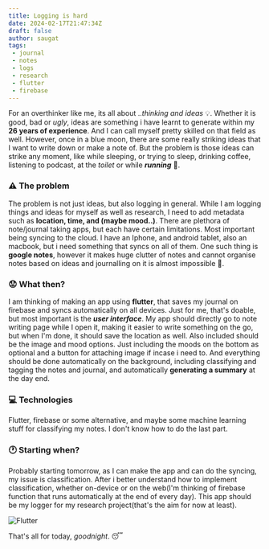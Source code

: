 ```yaml
---
title: Logging is hard
date: 2024-02-17T21:47:34Z
draft: false
author: saugat
tags: 
 - journal
 - notes
 - logs 
 - research
 - flutter 
 - firebase
---
```


For an overthinker like me, its all about .._thinking and ideas_ 💡. Whether it is good, bad or _ugly_, ideas are something i have learnt to generate within my __26 years of experience__. And I can call myself pretty skilled on that field as well. However, once in a blue moon, there are some really striking ideas that I want to write down or make a note of. But the problem is those ideas can strike any moment, like while sleeping, or trying to sleep, drinking coffee, listening to podcast, at the _toilet_ or while ___running___ 🏃. 

### ⚠ The problem 
The problem is not just ideas, but also logging in general. While I am logging things and ideas for myself as well as research, I need to add metadata such as __location, time, and (maybe mood..)__. There are plethora of note/journal taking apps, but each have certain limitations. Most important being syncing to the cloud. I have an Iphone, and android tablet, also an macbook, but i need something that syncs on all of them. One such thing is __google notes__, however it makes huge clutter of notes and cannot organise notes based on ideas and journalling on it is almost impossible 🤷. 

### 😟 What then?
I am thinking of making an app using __flutter__, that saves my journal on firebase and syncs automatically on all devices. Just for me, that's doable, but most important is the ___user interface___. My app should directly go to note writing page while I open it, making it easier to write something on the go, but when I'm done, it should save the location as well. Also included should be the image and mood options. Just including the moods on the bottom as optional and a button for attaching image if incase i need to. And everything should be done automatically on the background, including classifying and tagging the notes and journal, and automatically __generating a summary__ at the day end. 

### 💻 Technologies
Flutter, firebase or some alternative, and maybe some machine learning stuff for classifying my notes. I don't know how to do the last part. 

### 🕐 Starting when?
Probably starting tomorrow, as I can make the app and can do the syncing, my issue is classification. After i better understand how to implement classification, whether on-device or on the web(I'm thinking of firebase function that runs automatically at the end of every day). This app should be my logger for my research project(that's the aim for now at least). 

![Flutter](https://img.shields.io/badge/Flutter-02569B?style=for-the-badge&logo=flutter&logoColor=white)

That's all for today, _goodnight_. 😴
